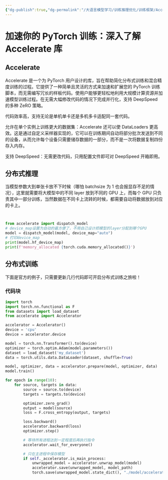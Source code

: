 ```yaml
---
{"dg-publish":true,"dg-permalink":"/大语言模型学习/训练推理优化/训练框架/Accelerate","dg-home":false,"dg-description":"在此输入笔记的描述","dg-hide":false,"dg-hide-title":false,"dg-show-backlinks":true,"dg-show-local-graph":true,"dg-show-inline-title":true,"dg-pinned":false,"dg-passphrase":"在此输入访问密码","dg-enable-mathjax":false,"dg-enable-mermaid":false,"dg-enable-uml":false,"dg-note-icon":0,"dg-enable-dataview":false,"tags":["NLP"],"permalink":"/大语言模型学习/训练推理优化/训练框架/Accelerate/","dgShowBacklinks":true,"dgShowLocalGraph":true,"dgShowInlineTitle":true,"dgPassFrontmatter":true,"noteIcon":0,"created":"2025-04-30T22:23:41.000+08:00","updated":"2025-05-06T10:29:38.000+08:00"}
---
```




# 加速你的 PyTorch 训练：深入了解Accelerate 库

## Accelerate
Accelerate 是一个为 PyTorch 用户设计的库，旨在帮助简化分布式训练和混合精度训练的过程。它提供了一种简单且灵活的方式来加速和扩展您的 PyTorch 训练脚本，而无需编写冗长的样板代码。使用户能够更轻松地利用大规模计算资源并加速模型训练过程。在无需大幅修改代码的情况下完成并行化，支持 DeepSpeed 的多种 ZeRO 策略。

代码效率高，支持无论是单机单卡还是多机多卡适配同一套代码。

允许在单个实例上训练更大的数据集：Accelerate 还可以使 DataLoaders 更高效。这是通过自定义采样器实现的，它可以在训练期间自动将部分批次发送到不同的设备，从而允许每个设备只需要储存数据的一部分，而不是一次将数据复制四份存入内存。

支持 DeepSpeed：无需更改代码，只用配置文件即可对 DeepSpeed 开箱即用。


## 分布式推理
当模型参数大到单张卡放不下时候（哪怕 batchsize 为 1 也会报显存不足的情况），这里就需要将大模型中的不同 layer 放到不同的 GPU 上，而每个 GPU 只负责其中一部分训练，当然数据在不同卡上流转的时候，都需要自动将数据放到对应的卡上。

```Python


from accelerate import dispatch_model
# device_map设置为自动的最方便了，不用自己设计把模型的layer分配到哪个GPU
model = dispatch_model(model, device_map="auto")
# 打印device_map
print(model.hf_device_map)
print(f'memory_allocated {torch.cuda.memory_allocated()}')


```


## 分布式训练
下面是官方的例子，只需要更新几行代码即可开启分布式训练之旅啦！

### 代码块
```python
import torch
import torch.nn.functional as F
from datasets import load_dataset
from accelerate import Accelerator

accelerator = Accelerator()
device = 'cpu'
device = accelerator.device

model = torch.nn.Transformer().to(device)
optimizer = torch.optim.Adam(model.parameters())
dataset = load_dataset('my_dataset')
data = torch.utils.data.DataLoader(dataset, shuffle=True)

model, optimizer, data = accelerator.prepare(model, optimizer, data)
model.train()

for epoch in range(10):
    for source, targets in data:
        source = source.to(device)
        targets = targets.to(device)

        optimizer.zero_grad()
        output = model(source)
        loss = F.cross_entropy(output, targets)

        loss.backward()
        accelerator.backward(loss)
        optimizer.step()

        # 等待所有进程达到一定程度后再执行指令
        accelerator.wait_for_everyone()

        # 只在主进程中保存模型
        if self._accelerator.is_main_process:
            unwrapped_model = accelerator.unwrap_model(model)
            accelerator.save(unwrapped_model, model_path)
            torch.save(unwrapped_model.state_dict(), "./model/accelerate.pt")
```
